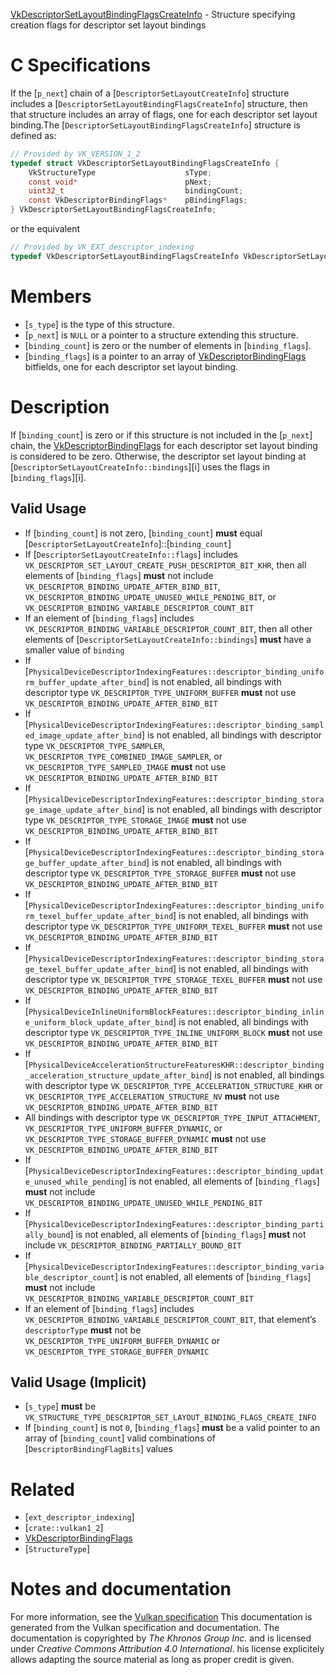 [VkDescriptorSetLayoutBindingFlagsCreateInfo](https://www.khronos.org/registry/vulkan/specs/1.3-extensions/man/html/VkDescriptorSetLayoutBindingFlagsCreateInfo.html) - Structure specifying creation flags for descriptor set layout bindings

# C Specifications
If the [`p_next`] chain of a [`DescriptorSetLayoutCreateInfo`]
structure includes a [`DescriptorSetLayoutBindingFlagsCreateInfo`]
structure, then that structure includes an array of flags, one for each
descriptor set layout binding.The [`DescriptorSetLayoutBindingFlagsCreateInfo`] structure is defined
as:
```c
// Provided by VK_VERSION_1_2
typedef struct VkDescriptorSetLayoutBindingFlagsCreateInfo {
    VkStructureType                    sType;
    const void*                        pNext;
    uint32_t                           bindingCount;
    const VkDescriptorBindingFlags*    pBindingFlags;
} VkDescriptorSetLayoutBindingFlagsCreateInfo;
```
or the equivalent
```c
// Provided by VK_EXT_descriptor_indexing
typedef VkDescriptorSetLayoutBindingFlagsCreateInfo VkDescriptorSetLayoutBindingFlagsCreateInfoEXT;
```

# Members
- [`s_type`] is the type of this structure.
- [`p_next`] is `NULL` or a pointer to a structure extending this structure.
- [`binding_count`] is zero or the number of elements in [`binding_flags`].
- [`binding_flags`] is a pointer to an array of [VkDescriptorBindingFlags]() bitfields, one for each descriptor set layout binding.

# Description
If [`binding_count`] is zero or if this structure is not included in the
[`p_next`] chain, the [VkDescriptorBindingFlags]() for each descriptor
set layout binding is considered to be zero.
Otherwise, the descriptor set layout binding at
[`DescriptorSetLayoutCreateInfo::bindings`][i] uses the flags in
[`binding_flags`][i].
## Valid Usage
-    If [`binding_count`] is not zero, [`binding_count`] **must**  equal [`DescriptorSetLayoutCreateInfo`]::[`binding_count`]
-    If [`DescriptorSetLayoutCreateInfo::flags`] includes `VK_DESCRIPTOR_SET_LAYOUT_CREATE_PUSH_DESCRIPTOR_BIT_KHR`, then all elements of [`binding_flags`] **must**  not include `VK_DESCRIPTOR_BINDING_UPDATE_AFTER_BIND_BIT`, `VK_DESCRIPTOR_BINDING_UPDATE_UNUSED_WHILE_PENDING_BIT`, or `VK_DESCRIPTOR_BINDING_VARIABLE_DESCRIPTOR_COUNT_BIT`
-    If an element of [`binding_flags`] includes `VK_DESCRIPTOR_BINDING_VARIABLE_DESCRIPTOR_COUNT_BIT`, then all other elements of [`DescriptorSetLayoutCreateInfo::bindings`] **must**  have a smaller value of `binding`
-    If [`PhysicalDeviceDescriptorIndexingFeatures::descriptor_binding_uniform_buffer_update_after_bind`] is not enabled, all bindings with descriptor type `VK_DESCRIPTOR_TYPE_UNIFORM_BUFFER` **must**  not use `VK_DESCRIPTOR_BINDING_UPDATE_AFTER_BIND_BIT`
-    If [`PhysicalDeviceDescriptorIndexingFeatures::descriptor_binding_sampled_image_update_after_bind`] is not enabled, all bindings with descriptor type `VK_DESCRIPTOR_TYPE_SAMPLER`, `VK_DESCRIPTOR_TYPE_COMBINED_IMAGE_SAMPLER`, or `VK_DESCRIPTOR_TYPE_SAMPLED_IMAGE` **must**  not use `VK_DESCRIPTOR_BINDING_UPDATE_AFTER_BIND_BIT`
-    If [`PhysicalDeviceDescriptorIndexingFeatures::descriptor_binding_storage_image_update_after_bind`] is not enabled, all bindings with descriptor type `VK_DESCRIPTOR_TYPE_STORAGE_IMAGE` **must**  not use `VK_DESCRIPTOR_BINDING_UPDATE_AFTER_BIND_BIT`
-    If [`PhysicalDeviceDescriptorIndexingFeatures::descriptor_binding_storage_buffer_update_after_bind`] is not enabled, all bindings with descriptor type `VK_DESCRIPTOR_TYPE_STORAGE_BUFFER` **must**  not use `VK_DESCRIPTOR_BINDING_UPDATE_AFTER_BIND_BIT`
-    If [`PhysicalDeviceDescriptorIndexingFeatures::descriptor_binding_uniform_texel_buffer_update_after_bind`] is not enabled, all bindings with descriptor type `VK_DESCRIPTOR_TYPE_UNIFORM_TEXEL_BUFFER` **must**  not use `VK_DESCRIPTOR_BINDING_UPDATE_AFTER_BIND_BIT`
-    If [`PhysicalDeviceDescriptorIndexingFeatures::descriptor_binding_storage_texel_buffer_update_after_bind`] is not enabled, all bindings with descriptor type `VK_DESCRIPTOR_TYPE_STORAGE_TEXEL_BUFFER` **must**  not use `VK_DESCRIPTOR_BINDING_UPDATE_AFTER_BIND_BIT`
-    If [`PhysicalDeviceInlineUniformBlockFeatures::descriptor_binding_inline_uniform_block_update_after_bind`] is not enabled, all bindings with descriptor type `VK_DESCRIPTOR_TYPE_INLINE_UNIFORM_BLOCK` **must**  not use `VK_DESCRIPTOR_BINDING_UPDATE_AFTER_BIND_BIT`
-    If [`PhysicalDeviceAccelerationStructureFeaturesKHR::descriptor_binding_acceleration_structure_update_after_bind`] is not enabled, all bindings with descriptor type `VK_DESCRIPTOR_TYPE_ACCELERATION_STRUCTURE_KHR` or `VK_DESCRIPTOR_TYPE_ACCELERATION_STRUCTURE_NV` **must**  not use `VK_DESCRIPTOR_BINDING_UPDATE_AFTER_BIND_BIT`
-    All bindings with descriptor type `VK_DESCRIPTOR_TYPE_INPUT_ATTACHMENT`, `VK_DESCRIPTOR_TYPE_UNIFORM_BUFFER_DYNAMIC`, or `VK_DESCRIPTOR_TYPE_STORAGE_BUFFER_DYNAMIC` **must**  not use `VK_DESCRIPTOR_BINDING_UPDATE_AFTER_BIND_BIT`
-    If [`PhysicalDeviceDescriptorIndexingFeatures::descriptor_binding_update_unused_while_pending`] is not enabled, all elements of [`binding_flags`] **must**  not include `VK_DESCRIPTOR_BINDING_UPDATE_UNUSED_WHILE_PENDING_BIT`
-    If [`PhysicalDeviceDescriptorIndexingFeatures::descriptor_binding_partially_bound`] is not enabled, all elements of [`binding_flags`] **must**  not include `VK_DESCRIPTOR_BINDING_PARTIALLY_BOUND_BIT`
-    If [`PhysicalDeviceDescriptorIndexingFeatures::descriptor_binding_variable_descriptor_count`] is not enabled, all elements of [`binding_flags`] **must**  not include `VK_DESCRIPTOR_BINDING_VARIABLE_DESCRIPTOR_COUNT_BIT`
-    If an element of [`binding_flags`] includes `VK_DESCRIPTOR_BINDING_VARIABLE_DESCRIPTOR_COUNT_BIT`, that element’s `descriptorType` **must**  not be `VK_DESCRIPTOR_TYPE_UNIFORM_BUFFER_DYNAMIC` or `VK_DESCRIPTOR_TYPE_STORAGE_BUFFER_DYNAMIC`

## Valid Usage (Implicit)
-  [`s_type`] **must**  be `VK_STRUCTURE_TYPE_DESCRIPTOR_SET_LAYOUT_BINDING_FLAGS_CREATE_INFO`
-    If [`binding_count`] is not `0`, [`binding_flags`] **must**  be a valid pointer to an array of [`binding_count`] valid combinations of [`DescriptorBindingFlagBits`] values

# Related
- [`ext_descriptor_indexing`]
- [`crate::vulkan1_2`]
- [VkDescriptorBindingFlags]()
- [`StructureType`]

# Notes and documentation
For more information, see the [Vulkan specification](https://www.khronos.org/registry/vulkan/specs/1.3-extensions/html/vkspec.html)
This documentation is generated from the Vulkan specification and documentation.
The documentation is copyrighted by *The Khronos Group Inc.* and is licensed under *Creative Commons Attribution 4.0 International*.
his license explicitely allows adapting the source material as long as proper credit is given.
        